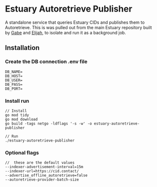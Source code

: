 # Estuary Autoretrieve Publisher

A standalone service that queries Estuary CIDs and publishes them to Autoretrieve. This is was pulled out from the main Estuary repository built by [Gabe](https://github.com/gmelodie) and [Elijah](https://github.com/elijaharita), to isolate and run it as a background job.

## Installation
### Create the DB connection .env file

```
DB_NAME=
DB_HOST=
DB_USER=
DB_PASS=
DB_PORT=
```

### Install run
```
// Install
go mod tidy
go mod download
go build -tags netgo -ldflags '-s -w' -o estuary-autoretrieve-publisher

// Run
./estuary-autoretrieve-publisher
```

### Optional flags
```
//  these are the default values
--indexer-advertisement-interval=15m 
--indexer-url=https://cid.contact/ 
--advertise_offline_autoretrieve=false
--autoretrieve-provider-batch-size
```